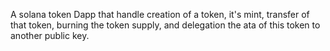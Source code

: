A solana token Dapp that handle creation of a token, it's mint, transfer of that token, burning the token supply, and delegation the ata of this token to another public key.